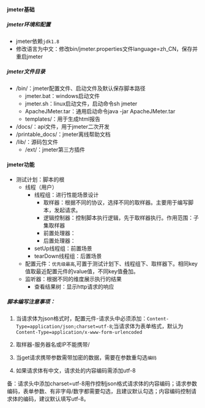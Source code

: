 #### jmeter基础

##### jmeter环境和配置

- jmeter依赖`jdk1.8`
- 修改语言为中文：修改bin/jmeter.properties文件language=zh_CN，保存并重启jmeter

##### jmeter文件目录

- /bin/：jmeter配置文件、启动文件及默认保存脚本路径
  - jmeter.bat：windows启动文件
  - jmeter.sh：linux启动文件，启动命令sh jmeter
  - ApacheJMeter.tar：通用启动命令java -jar ApacheJMeter.tar
  - templates/：用于生成html报告
- /docs/：api文件，用于jmeter二次开发
- /printable_docs/：jmeter离线帮助文档
- /lib/：源码包文件
  - /ext/：jmeter第三方插件

#### jmeter功能

- 测试计划：脚本的根
  - 线程（用户）
    - 线程组：进行性能场景设计
      - 取样器：根据不同的协议，选择不同的取样器。主要用于编写脚本，发起请求。
      - 逻辑控制器：控制脚本执行逻辑，先于取样器执行。作用范围：子集取样器
      - 前置处理器：
      - 后置处理器：
    - setUp线程组：前置场景
    - tearDown线程组：后置场景
  - 配置元件：`优先级最高`,可置于测试计划下、线程组下、取样器下。相同key值取最近配置元件的value值，不同key值叠加。
  - 监听器：根据不同的维度展示执行的结果
    - 查看结果树：显示http请求的响应

##### 脚本编写注意事项：

1. 当请求体为json格式时，配置元件-请求头中必须添加：`Content-Type=application/json;charset=utf-8`;当请求体为表单格式，默认为`Content-Type=application/x-www-form-urlencoded`

2. 取样器-服务器名或IP不能携带/
3. 当get请求携带参数需带加密的数据，需要在参数重勾选`编码`

4. 如果请求体有中文，请求处的内容编码需添加utf-8

备：请求头中添加charset=utf-8用作控制json格式请求体的内容编码；请求参数编码，表单参数、有非字母/数字都需要勾选，且建议默认勾选；内容编码控制请求体的编码，建议默认填写utf-8。